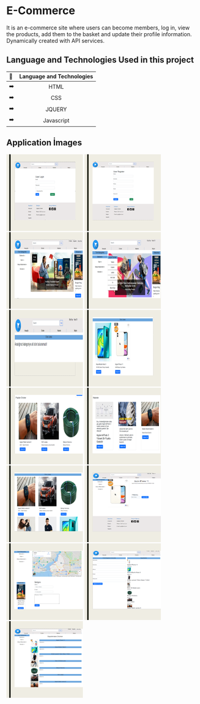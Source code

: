 # E-Commerce
It is an e-commerce site where users can become members, log in, view the products, add them to the basket and update their profile information. Dynamically created with API services.

## Language and Technologies Used in this project

| :mag_right: |  Language and Technologies | 
| :------------ |:---------------:| 
| :arrow_right:| HTML    | 
| :arrow_right:      | CSS   
| :arrow_right:     |   JQUERY  |
| :arrow_right:     |   Javascript  |


## Application İmages
<p>
<a href="https://github.com/cagatayoztekinn/Urun-Tanitim/blob/main/img2/1.png" target="_blank">
<img src="https://github.com/cagatayoztekinn/Urun-Tanitim/blob/main/img2/1.png" width="200" style="max-width:100%;"></a>
  <a href="https://github.com/cagatayoztekinn/Urun-Tanitim/blob/main/img2/2.png" target="_blank">
<img src="https://github.com/cagatayoztekinn/Urun-Tanitim/blob/main/img2/2.png" width="200" style="max-width:100%;"></a>
  <a href="https://github.com/cagatayoztekinn/Urun-Tanitim/blob/main/img2/3.png" target="_blank">
<img src="https://github.com/cagatayoztekinn/Urun-Tanitim/blob/main/img2/3.png" width="200" style="max-width:100%;"></a>
  <a href="https://github.com/cagatayoztekinn/Urun-Tanitim/blob/main/img2/4.png" target="_blank">
<img src="https://github.com/cagatayoztekinn/Urun-Tanitim/blob/main/img2/4.png" width="200" style="max-width:100%;"></a>
  <a href="https://github.com/cagatayoztekinn/Urun-Tanitim/blob/main/img2/5.png" target="_blank">
<img src="https://github.com/cagatayoztekinn/Urun-Tanitim/blob/main/img2/5.png" width="200" style="max-width:100%;"></a>
  <a href="https://github.com/cagatayoztekinn/Urun-Tanitim/blob/main/img2/6.png" target="_blank">
<img src="https://github.com/cagatayoztekinn/Urun-Tanitim/blob/main/img2/6.png" width="200" style="max-width:100%;"></a>
  <a href="https://github.com/cagatayoztekinn/Urun-Tanitim/blob/main/img2/7.png" target="_blank">
<img src="https://github.com/cagatayoztekinn/Urun-Tanitim/blob/main/img2/7.png" width="200" style="max-width:100%;"></a>
  <a href="https://github.com/cagatayoztekinn/Urun-Tanitim/blob/main/img2/8.png" target="_blank">
<img src="https://github.com/cagatayoztekinn/Urun-Tanitim/blob/main/img2/8.png" width="200" style="max-width:100%;"></a>
    <a href="https://github.com/cagatayoztekinn/Urun-Tanitim/blob/main/img2/9.png" target="_blank">
<img src="https://github.com/cagatayoztekinn/Urun-Tanitim/blob/main/img2/9.png" width="200" style="max-width:100%;"></a>
    <a href="https://github.com/cagatayoztekinn/Urun-Tanitim/blob/main/img2/10.png" target="_blank">
<img src="https://github.com/cagatayoztekinn/Urun-Tanitim/blob/main/img2/10.png" width="200" style="max-width:100%;"></a>
    <a href="https://github.com/cagatayoztekinn/Urun-Tanitim/blob/main/img2/11.png" target="_blank">
<img src="https://github.com/cagatayoztekinn/Urun-Tanitim/blob/main/img2/11.png" width="200" style="max-width:100%;"></a>
    <a href="https://github.com/cagatayoztekinn/Urun-Tanitim/blob/main/img2/12.png" target="_blank">
<img src="https://github.com/cagatayoztekinn/Urun-Tanitim/blob/main/img2/12.png" width="200" style="max-width:100%;"></a>
    <a href="https://github.com/cagatayoztekinn/Urun-Tanitim/blob/main/img2/13.png" target="_blank">
<img src="https://github.com/cagatayoztekinn/Urun-Tanitim/blob/main/img2/13.png" width="200" style="max-width:100%;"></a>

</p>

